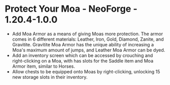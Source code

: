 # Protect Your Moa - NeoForge - 1.20.4-1.0.0

- Add Moa Armor as a means of giving Moas more protection. The armor comes in 6 different materials: Leather, Iron, Gold, Diamond, Zanite, and Gravitite. Gravitite Moa Armor has the unique ability of increasing a Moa's maximum amount of jumps, and Leather Moa Armor can be dyed.
- Add an inventory screen which can be accessed by crouching and right-clicking on a Moa, with has slots for the Saddle item and Moa Armor item, similar to Horses.
- Allow chests to be equipped onto Moas by right-clicking, unlocking 15 new storage slots in their inventory.


